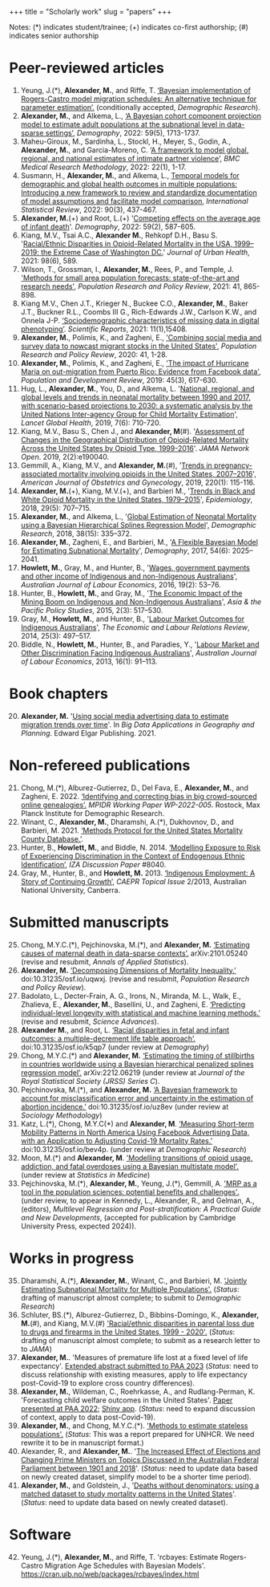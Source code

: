 +++
title = "Scholarly work"
slug = "papers"
+++

Notes: (*) indicates student/trainee; (+) indicates co-first authorship; (#) indicates senior authorship


# Peer-reviewed articles

1. Yeung, J.\(*\), **Alexander, M.**, and Riffe, T. [‘Bayesian implementation of Rogers-Castro model migration schedules: An alternative technique for parameter estimation’.](/pdf/dr_rcbayes.pdf) (conditionally accepted, *Demographic Research*).
2. **Alexander, M.**, and Alkema, L., [‘A Bayesian cohort component projection model to estimate adult populations at the subnational level in data-sparse settings’](https://read.dukeupress.edu/demography/article/59/5/1713/318087/A-Bayesian-Cohort-Component-Projection-Model-to), *Demography*, 2022: 59(5), 1713-1737.
3. Maheu-Giroux, M., Sardinha, L., Stockl, H., Meyer, S., Godin, A., **Alexander, M.**, and Garcia-Moreno, C. ‘[A framework to model global, regional, and national estimates of intimate partner violence](https://bmcmedresmethodol.biomedcentral.com/articles/10.1186/s12874-022-01634-5)’, *BMC Medical Research Methodology*, 2022: 22(1), 1-17.
4. Susmann, H., **Alexander, M.**, and Alkema, L., [Temporal models for demographic and global health outcomes in multiple populations: Introducing a new framework to review and standardize documentation of model assumptions and facilitate model comparison](https://onlinelibrary.wiley.com/doi/10.1111/insr.12491), *International Statistical Review*,  2022: 90(3), 437-467.
5. **Alexander, M.**(+) and Root, L.(+) '[Competing effects on the average age of infant death](https://read.dukeupress.edu/demography/article/doi/10.1215/00703370-9779784/294667/Competing-Effects-on-the-Average-Age-of-Infant)'. *Demography*, 2022: 59(2), 587-605.
6. Kiang, M.V., Tsai A.C., **Alexander M.**, Rehkopf D.H., Basu S. '[Racial/Ethnic Disparities in Opioid-Related Mortality in the USA, 1999–2019: the Extreme Case of Washington DC.](https://pubmed.ncbi.nlm.nih.gov/34664185/)' *Journal of Urban Health*, 2021: 98(6), 589.
7. Wilson, T., Grossman, I., **Alexander, M.**, Rees, P., and Temple, J. ['Methods for small area population forecasts: state-of-the-art and research needs'](/pdf/prpr_small_area.pdf), *Population Research and Policy Review*, 2021: 41, 865-898.
8. Kiang M.V., Chen J.T., Krieger N., Buckee C.O., **Alexander, M.**, Baker J.T., Buckner R.L., Coombs III G., Rich-Edwards J.W., Carlson K.W., and Onnela J-P. [‘Sociodemographic characteristics of missing data in digital phenotyping’](https://www.nature.com/articles/s41598-021-94516-7). *Scientific Reports*, 2021: 11(1),15408.
9. **Alexander, M.**, Polimis, K., and Zagheni, E., ['Combining social media and survey data to nowcast migrant stocks in the United States'](https://link.springer.com/article/10.1007/s11113-020-09599-3), *Population Research and Policy Review*, 2020: 41, 1-28. 
9. **Alexander, M.**, Polimis, K., and Zagheni, E., ['The impact of Hurricane Maria on out-migration from Puerto Rico: Evidence from Facebook data'](/pdf/pdr.pdf), *Population and Development Review*,  2019: 45(3), 617-630. 
10. Hug, L., **Alexander, M.**, You, D., and Alkema, L. '[National, regional, and global levels and trends in neonatal mortality between 1990 and 2017, with scenario-based projections to 2030: a systematic analysis by the United Nations Inter-agency Group for Child Mortality Estimation](https://www.thelancet.com/journals/langlo/article/PIIS2214-109X(19)30163-9/fulltext)', *Lancet Global Health*, 2019, 7(6): 710-720. 
11. Kiang, M.V., Basu S., Chen J., and **Alexander, M**(#). '[Assessment of Changes in the Geographical Distribution of Opioid-Related Mortality Across the United States by Opioid Type, 1999-2016](https://jamanetwork.com/journals/jamanetworkopen/fullarticle/2725487)'. *JAMA Network Open*. 2019, 2(2):e190040.
12. Gemmill, A., Kiang, M.V., and **Alexander, M.**(#), '[Trends in pregnancy-associated mortality involving opioids in the United States, 2007–2016](/pdf/ajog.pdf)', *American Journal of Obstetrics and Gynecology*, 2019, 220(1): 115-116.
13. **Alexander, M.**(+), Kiang, M.V.(+), and Barbieri M., '[Trends in Black and White Opioid Mortality in the United States, 1979–2015](https://journals.lww.com/epidem/Fulltext/2018/09000/Trends_in_Black_and_White_Opioid_Mortality_in_the.16.aspx)', *Epidemiology*, 2018, 29(5): 707–715.
14. **Alexander, M.**, and Alkema, L., '[Global Estimation of Neonatal Mortality using a Bayesian Hierarchical Splines Regression Model](https://www.demographic-research.org/volumes/vol38/15/default.htm)', *Demographic Research*, 2018, 38(15): 335–372.
15. **Alexander, M.**, Zagheni, E., and Barbieri, M., '[A Flexible Bayesian Model for Estimating Subnational Mortality](https://link.springer.com/article/10.1007/s13524-017-0618-7)', *Demography*, 2017, 54(6): 2025–2041.
16. **Howlett, M.**, Gray, M., and Hunter, B., '[Wages, government payments and other income of Indigenous and non-Indigenous Australians](/pdf/ajle_2016.pdf)', *Australian Journal of Labour Economics*, 2016, 19(2): 53–76.
17. Hunter, B., **Howlett, M.**, and Gray, M., '[The Economic Impact of the Mining Boom on Indigenous and Non-Indigenous Australians](https://onlinelibrary.wiley.com/doi/full/10.1002/app5.99#:~:text=Average%20household%20incomes%20are%20higher,employment%20rate%20in%20mining%20areas.)', *Asia & the Pacific Policy Studies*, 2015, 2(3): 517–530.
18. Gray, M., **Howlett, M.**, and Hunter, B., '[Labour Market Outcomes for Indigenous Australians](/pdf/elrr.pdf)', *The Economic and Labour Relations Review*, 2014, 25(3): 497–517.
19. Biddle, N., **Howlett, M.**, Hunter, B., and Paradies, Y., '[Labour Market and Other Discrimination Facing Indigenous Australians](/pdf/ajle_2013.pdf)', *Australian Journal of Labour Economics*, 2013, 16(1): 91–113.


# Book chapters

20. **Alexander, M.**  '[Using social media advertising data to estimate migration trends over time](/pdf/book_chapter.pdf)'. In *Big Data Applications in Geography and Planning*. Edward Elgar Publishing. 2021.

# Non-refereed publications


21. Chong, M.(*), Alburez-Gutierrez, D., Del Fava, E., **Alexander, M.**, and Zagheni, E. 2022. [‘Identifying and correcting bias in big crowd-sourced online genealogies’.](https://www.demogr.mpg.de/papers/working/wp-2022-005.pdf) *MPIDR Working Paper WP-2022-005*. Rostock, Max Planck Institute for Demographic Research. 
22. Winant, C., **Alexander, M.**, Dharamshi, A.(*), Dukhovnov, D., and Barbieri, M. 2021. [‘Methods Protocol for the United States Mortality County Database.’](https://usa.mortality.org/uploads/counties/USCountyBayesianEstimationMethodsProtocol20210927.pdf).
23. Hunter, B., **Howlett, M.**, and Biddle, N. 2014. [‘Modelling Exposure to Risk of Experiencing Discrimination in the Context of Endogenous Ethnic Identification’](https://docs.iza.org/dp8040.pdf), *IZA Discussion Paper* #8040. 
24. Gray, M., Hunter, B., and **Howlett, M.** 2013. [‘Indigenous Employment: A Story of Continuing Growth’](https://caepr.cass.anu.edu.au/sites/default/files/docs/TI2013_02_Gray__Employment_0.pdf), *CAEPR Topical Issue* 2/2013, Australian National University, Canberra. 

# Submitted manuscripts

25. Chong, M.Y.C.(\*), Pejchinovska, M.(\*), and **Alexander, M.** [‘Estimating causes of maternal death in data-sparse contexts’.](https://arxiv.org/abs/2101.05240) arXiv:2101.05240 (revise and resubmit, *Annals of Applied Statistics*).
27. **Alexander, M.** [‘Decomposing Dimensions of Mortality Inequality.’](https://osf.io/preprints/socarxiv/uqwxj) doi:10.31235/osf.io/uqwxj. (revise and resubmit, *Population Research and Policy Review*).
28. Badolato, L., Decter-Frain, A. G., Irons, N., Miranda, M. L., Walk, E., Zhalieva, E., **Alexander, M.**, Basellini, U., and Zagheni, E. [‘Predicting individual-level longevity with statistical and machine learning methods.’](https://www.demogr.mpg.de/papers/working/wp-2023-008.pdf) (revise and resubmit, *Science Advances*). 
29. **Alexander M.**, and Root, L. [‘Racial disparities in fetal and infant outcomes: a multiple-decrement life table approach’.](https://doi.org/10.31235/osf.io/k5qp7 ) doi:10.31235/osf.io/k5qp7 (under review at *Demography*)
30. Chong, M.Y.C.(*) and **Alexander, M.** [‘Estimating the timing of stillbirths in countries worldwide using a Bayesian hierarchical penalized splines regression model’.](https://arxiv.org/abs/2212.06219) arXiv:2212.06219 (under review at *Journal of the Royal Statistical Society (JRSS) Series C*).
31. Pejchinovska, M.(*), and **Alexander, M.**  [‘A Bayesian framework to account for misclassification error and uncertainty in the estimation of abortion incidence.’](https://doi.org/10.31235/osf.io/uz8ev) doi:10.31235/osf.io/uz8ev (under review at *Sociology Methodology*)
32. Katz, L.(\*), Chong, M.Y.C(\*) and **Alexander, M**. [‘Measuring Short-term Mobility Patterns in North America Using Facebook Advertising Data, with an Application to Adjusting Covid-19 Mortality Rates.’](https://doi.org/10.31235/osf.io/bev4p) doi:10.31235/osf.io/bev4p. (under review at *Demographic Research*) 
33. Moon, M.(*) and **Alexander, M**. ['Modelling transitions of opioid usage, addiction, and fatal overdoses using a Bayesian multistate model'.](/pdf/moon-alexander.pdf) (under review at *Statistics in Medicine*)
34. Pejchinovska, M.(\*), **Alexander, M.**, Yeung, J.(\*), Gemmill, A. ['MRP as a tool in the population sciences: potential benefits and challenges'.](/pdf/mrp_chapter.pdf) (under review, to appear in Kennedy, L., Alexander, R., and Gelman, A., (editors), *Multilevel Regression and Post-stratification: A Practical Guide and New Developments*, (accepted for publication by Cambridge University Press, expected 2024)). 


# Works in progress

35. Dharamshi, A.(*), **Alexander, M.**, Winant, C., and Barbieri, M. ['Jointly Estimating Subnational Mortality for Multiple Populations'.](/pdf/subnational_joint.pdf) (*Status*: drafting of manuscript almost complete; to submit to *Demographic Research*)
36. Schluter, BS.(*), Alburez-Gutierrez, D., Bibbins-Domingo, K., **Alexander, M.**(#), and Kiang, M.V.(#) ['Racial/ethnic disparities in parental loss due to drugs and firearms in the United States, 1999 - 2020'.](/pdf/kin_drugs_guns.pdf) (*Status*: drafting of manuscript almost complete; to submit as a research letter to to *JAMA*)
37. **Alexander, M.**. 'Measures of premature life lost at a fixed level of life expectancy'. [Extended abstract submitted to PAA 2023](/pdf/Te0.pdf) (*Status*: need to discuss relationship with existing measures, apply to life expectancy post-Covid-19 to explore cross country differences). 
38. **Alexander, M.**, Wildeman, C., Roehrkasse, A., and Rudlang-Perman, K. 'Forecasting child welfare outcomes in the United States'. [Paper presented at PAA 2022](/pdf/fc_paa.pdf); [Shiny app](https://monica-alexander.shinyapps.io/foster_care/). (*Status*: need to expand discussion of context, apply to data post-Covid-19).
39. **Alexander, M.**, and Chong, M.Y.C.(*). ['Methods to estimate stateless populations'.](/pdf/case_studies.pdf) (*Status*: This was a report prepared for UNHCR. We need rewrite it to be in manuscript format.)
40. Alexander, R., and **Alexander, M.**. '[The Increased Effect of Elections and Changing Prime Ministers on Topics Discussed in the Australian Federal Parliament between 1901 and 2018](https://arxiv.org/abs/2111.09299)'. (*Status*: need to update data based on newly created dataset, simplify model to be a shorter time period).
41. **Alexander, M.**, and Goldstein, J., '[Deaths without denominators: using a matched dataset to study mortality patterns in the United States](https://osf.io/preprints/socarxiv/q79ye/)'. (*Status*: need to update data based on newly created dataset).


# Software

42. Yeung, J.(*), **Alexander, M.**, and Riffe, T. 'rcbayes: Estimate Rogers-Castro Migration Age Schedules with Bayesian Models'. https://cran.uib.no/web/packages/rcbayes/index.html

